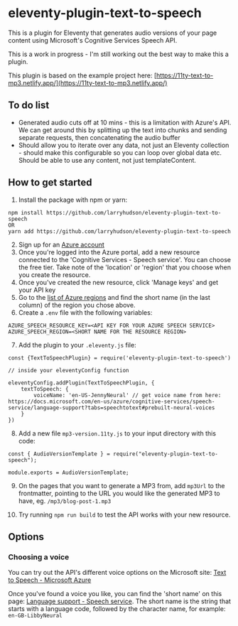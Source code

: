 # eleventy-plugin-text-to-speech

This is a plugin for Eleventy that generates audio versions of your page content using Microsoft's Cognitive Services Speech API.

This is a work in progress - I'm still working out the best way to make this a plugin.

This plugin is based on the example project here: [https://11ty-text-to-mp3.netlify.app/](https://11ty-text-to-mp3.netlify.app/)

## To do list

- Generated audio cuts off at 10 mins - this is a limitation with Azure's API. We can get around this by splitting up the text into chunks and sending separate requests, then concatenating the audio buffer
- Should allow you to iterate over any data, not just an Eleventy collection - should make this configurable so you can loop over global data etc. Should be able to use any content, not just templateContent.

## How to get started

1. Install the package with npm or yarn:

```
npm install https://github.com/larryhudson/eleventy-plugin-text-to-speech
OR
yarn add https://github.com/larryhudson/eleventy-plugin-text-to-speech
```

2. Sign up for an [Azure account](https://portal.azure.com/)
3. Once you're logged into the Azure portal, add a new resource connected to the 'Cognitive Services - Speech service'. You can choose the free tier. Take note of the 'location' or 'region' that you choose when you create the resource.
4. Once you've created the new resource, click 'Manage keys' and get your API key
5. Go to the [list of Azure regions](https://gist.github.com/ausfestivus/04e55c7d80229069bf3bc75870630ec8) and find the short name (in the last column) of the region you chose above.
6. Create a `.env` file with the following variables:

```
AZURE_SPEECH_RESOURCE_KEY=<API KEY FOR YOUR AZURE SPEECH SERVICE>
AZURE_SPEECH_REGION=<SHORT NAME FOR THE RESOURCE REGION>
```

7. Add the plugin to your `.eleventy.js` file:

```
const {TextToSpeechPlugin} = require('eleventy-plugin-text-to-speech')

// inside your eleventyConfig function

eleventyConfig.addPlugin(TextToSpeechPlugin, {
    textToSpeech: {
        voiceName: 'en-US-JennyNeural' // get voice name from here: https://docs.microsoft.com/en-us/azure/cognitive-services/speech-service/language-support?tabs=speechtotext#prebuilt-neural-voices
    }
})

```

8. Add a new file `mp3-version.11ty.js` to your input directory with this code:

```
const { AudioVersionTemplate } = require("eleventy-plugin-text-to-speech");

module.exports = AudioVersionTemplate;
```

9. On the pages that you want to generate a MP3 from, add `mp3Url` to the frontmatter, pointing to the URL you would like the generated MP3 to have, eg. `/mp3/blog-post-1.mp3`

10. Try running `npm run build` to test the API works with your new resource.

## Options

### Choosing a voice

You can try out the API's different voice options on the Microsoft site: [Text to Speech - Microsoft Azure](https://azure.microsoft.com/en-us/services/cognitive-services/text-to-speech/#overview)

Once you've found a voice you like, you can find the 'short name' on this page: [Language support - Speech service](https://docs.microsoft.com/en-us/azure/cognitive-services/speech-service/language-support?tabs=speechtotext#prebuilt-neural-voices). The short name is the string that starts with a language code, followed by the character name, for example: `en-GB-LibbyNeural`
